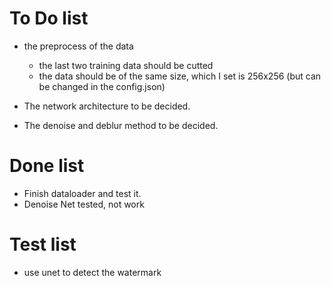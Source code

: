 # To Do list 
- the preprocess of the data
    - the last two training data should be cutted 
    - the data should be of the same size, which I set is 256x256 (but can be changed in the config.json)   

- The network architecture to be decided.
- The denoise and deblur method to be decided.

# Done list
- Finish dataloader and test it.
- Denoise Net tested, not work

# Test list
- use unet to detect the watermark